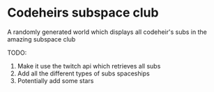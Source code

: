 # Codeheirs subspace club

A randomly generated world which displays all codeheir's subs in the amazing subspace club

TODO:
1. Make it use the twitch api which retrieves all subs
2. Add all the different types of subs spaceships
3. Potentially add some stars

